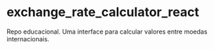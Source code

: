 # exchange_rate_calculator_react
Repo educacional. Uma interface para calcular valores entre moedas internacionais.
